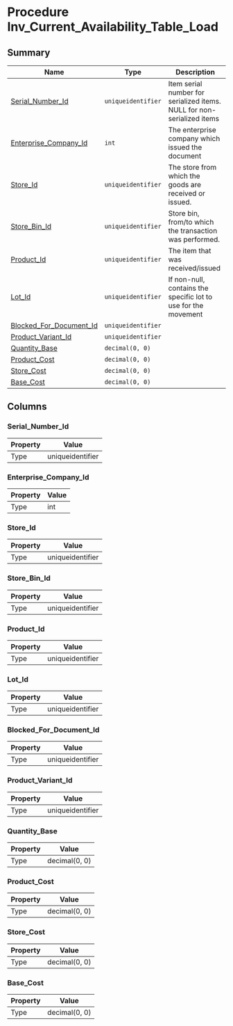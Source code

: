 # Procedure Inv_Current_Availability_Table_Load


## Summary

| Name | Type | Description |
| - | - | --- |
|[Serial_Number_Id](#serial_number_id)|`uniqueidentifier` |Item serial number for serialized items. NULL for non-serialized items|
|[Enterprise_Company_Id](#enterprise_company_id)|`int` |The enterprise company which issued the document|
|[Store_Id](#store_id)|`uniqueidentifier` |The store from which the goods are received or issued.|
|[Store_Bin_Id](#store_bin_id)|`uniqueidentifier` |Store bin, from/to which the transaction was performed.|
|[Product_Id](#product_id)|`uniqueidentifier` |The item that was received/issued|
|[Lot_Id](#lot_id)|`uniqueidentifier` |If non-null, contains the specific lot to use for the movement|
|[Blocked_For_Document_Id](#blocked_for_document_id)|`uniqueidentifier` ||
|[Product_Variant_Id](#product_variant_id)|`uniqueidentifier` ||
|[Quantity_Base](#quantity_base)|`decimal(0, 0)` ||
|[Product_Cost](#product_cost)|`decimal(0, 0)` ||
|[Store_Cost](#store_cost)|`decimal(0, 0)` ||
|[Base_Cost](#base_cost)|`decimal(0, 0)` ||

## Columns

### Serial_Number_Id

| Property | Value |
| - | - |
|Type|uniqueidentifier|

### Enterprise_Company_Id

| Property | Value |
| - | - |
|Type|int|

### Store_Id

| Property | Value |
| - | - |
|Type|uniqueidentifier|

### Store_Bin_Id

| Property | Value |
| - | - |
|Type|uniqueidentifier|

### Product_Id

| Property | Value |
| - | - |
|Type|uniqueidentifier|

### Lot_Id

| Property | Value |
| - | - |
|Type|uniqueidentifier|

### Blocked_For_Document_Id

| Property | Value |
| - | - |
|Type|uniqueidentifier|

### Product_Variant_Id

| Property | Value |
| - | - |
|Type|uniqueidentifier|

### Quantity_Base

| Property | Value |
| - | - |
|Type|decimal(0, 0)|

### Product_Cost

| Property | Value |
| - | - |
|Type|decimal(0, 0)|

### Store_Cost

| Property | Value |
| - | - |
|Type|decimal(0, 0)|

### Base_Cost

| Property | Value |
| - | - |
|Type|decimal(0, 0)|


